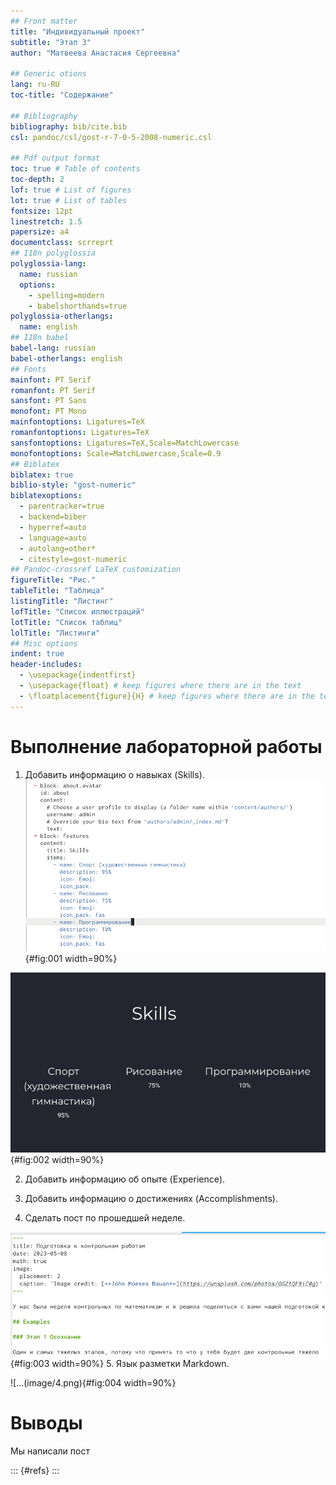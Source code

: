 ```yaml
---
## Front matter
title: "Индивидуальный проект"
subtitle: "Этап 3"
author: "Матвеева Анастасия Сергеевна"

## Generic otions
lang: ru-RU
toc-title: "Содержание"

## Bibliography
bibliography: bib/cite.bib
csl: pandoc/csl/gost-r-7-0-5-2008-numeric.csl

## Pdf output format
toc: true # Table of contents
toc-depth: 2
lof: true # List of figures
lot: true # List of tables
fontsize: 12pt
linestretch: 1.5
papersize: a4
documentclass: scrreprt
## I18n polyglossia
polyglossia-lang:
  name: russian
  options:
	- spelling=modern
	- babelshorthands=true
polyglossia-otherlangs:
  name: english
## I18n babel
babel-lang: russian
babel-otherlangs: english
## Fonts
mainfont: PT Serif
romanfont: PT Serif
sansfont: PT Sans
monofont: PT Mono
mainfontoptions: Ligatures=TeX
romanfontoptions: Ligatures=TeX
sansfontoptions: Ligatures=TeX,Scale=MatchLowercase
monofontoptions: Scale=MatchLowercase,Scale=0.9
## Biblatex
biblatex: true
biblio-style: "gost-numeric"
biblatexoptions:
  - parentracker=true
  - backend=biber
  - hyperref=auto
  - language=auto
  - autolang=other*
  - citestyle=gost-numeric
## Pandoc-crossref LaTeX customization
figureTitle: "Рис."
tableTitle: "Таблица"
listingTitle: "Листинг"
lofTitle: "Список иллюстраций"
lotTitle: "Список таблиц"
lolTitle: "Листинги"
## Misc options
indent: true
header-includes:
  - \usepackage{indentfirst}
  - \usepackage{float} # keep figures where there are in the text
  - \floatplacement{figure}{H} # keep figures where there are in the text
---
```



# Выполнение лабораторной работы

1. Добавить информацию о навыках (Skills).
![...](image/1.png){#fig:001 width=90%}

![...](image/2.png){#fig:002 width=90%}

2. Добавить информацию об опыте (Experience).



3. Добавить информацию о достижениях (Accomplishments).



4. Сделать пост по прошедшей неделе.

![...](image/3.png){#fig:003 width=90%}
5. Язык разметки Markdown.

![...(image/4.png){#fig:004 width=90%}
 

 


# Выводы

Мы написали пост


::: {#refs}
:::

